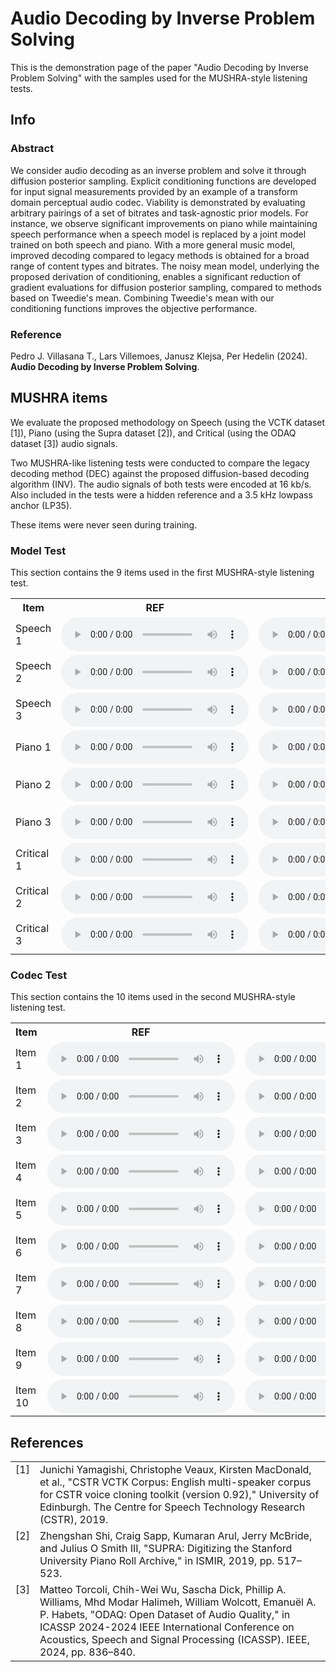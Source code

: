 # Audio Decoding by Inverse Problem Solving

This is the demonstration page of the paper "Audio Decoding by Inverse Problem Solving" with the samples used for the MUSHRA-style listening tests.

## Info

### Abstract

We consider audio decoding as an inverse problem and solve it through diffusion posterior sampling. Explicit conditioning functions are developed for input signal measurements provided by an example of a transform domain perceptual audio codec. Viability is demonstrated by evaluating arbitrary pairings of a set of bitrates and task-agnostic prior models. For instance, we observe significant improvements on piano while maintaining speech performance when a speech model is replaced by a joint model trained on both speech and piano. With a more general music model, improved decoding compared to legacy methods is obtained for a broad range of content types and bitrates. The noisy mean model, underlying the proposed derivation of conditioning, enables a significant reduction of gradient evaluations for diffusion posterior sampling, compared to methods based on Tweedie's mean. Combining Tweedie's mean with our conditioning functions improves the objective performance.

### Reference

Pedro J. Villasana T., Lars Villemoes, Janusz Klejsa, Per Hedelin  (2024). **Audio Decoding by Inverse Problem Solving**.

## MUSHRA items

We evaluate the proposed methodology on Speech (using the VCTK dataset [1]), Piano (using the Supra dataset [2]), and Critical (using the ODAQ dataset [3]) audio signals.

Two MUSHRA-like listening tests were conducted to compare the legacy decoding method (DEC) against the proposed diffusion-based decoding algorithm (INV). The audio signals of both tests were encoded at 16 kb/s. Also included in the tests were a hidden reference and a 3.5 kHz lowpass anchor (LP35).

These items were never seen during training.

### Model Test

This section contains the 9 items used in the first MUSHRA-style listening test.

<html>
<table>

  <tr>
    <th>Item</th>
    <th>REF</th>
    <th>DEC</th>
    <th>INVspeech</th>
    <th>INVjoint</th>
    <th>INVmusic</th>
    <th>LP35</th>
  </tr>

  <tr>
    <td>Speech 1</td>
    <td>
      <audio controls>
        <source src="./ModelTest/REF/p237_298_mic2res0_ref.wav">
      </audio>
    </td>
    <td>
      <audio controls>
        <source src="./ModelTest/DEC/p237_298_mic2res0_dec_16kbps.wav">
      </audio>
    </td>
    <td>
      <audio controls>
        <source src="./ModelTest/INVspeech/p237_298_mic2res0_dps_speech_16kbps.wav">
      </audio>
    </td>
    <td>
      <audio controls>
        <source src="./ModelTest/INVjoint/p237_298_mic2res0_dps_joint_16kbps.wav">
      </audio>
    </td>
    <td>
      <audio controls>
        <source src="./ModelTest/INVmusic/p237_298_mic2res0_dps_music_16kbps.wav">
      </audio>
    </td>
    <td>
      <audio controls>
        <source src="./ModelTest/LP35/p237_298_mic2res0_lp35.wav">
      </audio>
    </td>
  </tr>

  <tr>
    <td>Speech 2</td>
    <td>
      <audio controls>
        <source src="./ModelTest/REF/p269_367_mic2res0_ref.wav">
      </audio>
    </td>
    <td>
      <audio controls>
        <source src="./ModelTest/DEC/p269_367_mic2res0_dec_16kbps.wav">
      </audio>
    </td>
    <td>
      <audio controls>
        <source src="./ModelTest/INVspeech/p269_367_mic2res0_dps_speech_16kbps.wav">
      </audio>
    </td>
    <td>
      <audio controls>
        <source src="./ModelTest/INVjoint/p269_367_mic2res0_dps_joint_16kbps.wav">
      </audio>
    </td>
    <td>
      <audio controls>
        <source src="./ModelTest/INVmusic/p269_367_mic2res0_dps_music_16kbps.wav">
      </audio>
    </td>
    <td>
      <audio controls>
        <source src="./ModelTest/LP35/p269_367_mic2res0_lp35.wav">
      </audio>
    </td>
  </tr>

  <tr>
    <td>Speech 3</td>
    <td>
      <audio controls>
        <source src="./ModelTest/REF/p306_277_mic2res0_ref.wav">
      </audio>
    </td>
    <td>
      <audio controls>
        <source src="./ModelTest/DEC/p306_277_mic2res0_dec_16kbps.wav">
      </audio>
    </td>
    <td>
      <audio controls>
        <source src="./ModelTest/INVspeech/p306_277_mic2res0_dps_speech_16kbps.wav">
      </audio>
    </td>
    <td>
      <audio controls>
        <source src="./ModelTest/INVjoint/p306_277_mic2res0_dps_joint_16kbps.wav">
      </audio>
    </td>
    <td>
      <audio controls>
        <source src="./ModelTest/INVmusic/p306_277_mic2res0_dps_music_16kbps.wav">
      </audio>
    </td>
    <td>
      <audio controls>
        <source src="./ModelTest/LP35/p306_277_mic2res0_lp35.wav">
      </audio>
    </td>
  </tr>

  <tr>
    <td>Piano 1</td>
    <td>
      <audio controls>
        <source src="./ModelTest/REF/ys250pr2232Lres6_ref.wav">
      </audio>
    </td>
    <td>
      <audio controls>
        <source src="./ModelTest/DEC/ys250pr2232Lres6_dec_16kbps.wav">
      </audio>
    </td>
    <td>
      <audio controls>
        <source src="./ModelTest/INVspeech/ys250pr2232Lres6_dps_speech_16kbps.wav">
      </audio>
    </td>
    <td>
      <audio controls>
        <source src="./ModelTest/INVjoint/ys250pr2232Lres6_dps_joint_16kbps.wav">
      </audio>
    </td>
    <td>
      <audio controls>
        <source src="./ModelTest/INVmusic/ys250pr2232Lres6_dps_music_16kbps.wav">
      </audio>
    </td>
    <td>
      <audio controls>
        <source src="./ModelTest/LP35/ys250pr2232Lres6_lp35.wav">
      </audio>
    </td>
  </tr>

  <tr>
    <td>Piano 2</td>
    <td>
      <audio controls>
        <source src="./ModelTest/REF/yt974cv2625Lres29_ref.wav">
      </audio>
    </td>
    <td>
      <audio controls>
        <source src="./ModelTest/DEC/yt974cv2625Lres29_dec_16kbps.wav">
      </audio>
    </td>
    <td>
      <audio controls>
        <source src="./ModelTest/INVspeech/yt974cv2625Lres29_dps_speech_16kbps.wav">
      </audio>
    </td>
    <td>
      <audio controls>
        <source src="./ModelTest/INVjoint/yt974cv2625Lres29_dps_joint_16kbps.wav">
      </audio>
    </td>
    <td>
      <audio controls>
        <source src="./ModelTest/INVmusic/yt974cv2625Lres29_dps_music_16kbps.wav">
      </audio>
    </td>
    <td>
      <audio controls>
        <source src="./ModelTest/LP35/yt974cv2625Lres29_lp35.wav">
      </audio>
    </td>
  </tr>

  <tr>
    <td>Piano 3</td>
    <td>
      <audio controls>
        <source src="./ModelTest/REF/zt739gs4926Lres89_ref.wav">
      </audio>
    </td>
    <td>
      <audio controls>
        <source src="./ModelTest/DEC/zt739gs4926Lres89_dec_16kbps.wav">
      </audio>
    </td>
    <td>
      <audio controls>
        <source src="./ModelTest/INVspeech/zt739gs4926Lres89_dps_speech_16kbps.wav">
      </audio>
    </td>
    <td>
      <audio controls>
        <source src="./ModelTest/INVjoint/zt739gs4926Lres89_dps_joint_16kbps.wav">
      </audio>
    </td>
    <td>
      <audio controls>
        <source src="./ModelTest/INVmusic/zt739gs4926Lres89_dps_music_16kbps.wav">
      </audio>
    </td>
    <td>
      <audio controls>
        <source src="./ModelTest/LP35/zt739gs4926Lres89_lp35.wav">
      </audio>
    </td>
  </tr>

  <tr>
    <td>Critical 1</td>
    <td>
      <audio controls>
        <source src="./ModelTest/REF/01b_trumpet_L_ref.wav">
      </audio>
    </td>
    <td>
      <audio controls>
        <source src="./ModelTest/DEC/01b_trumpet_L_dec_16kbps.wav">
      </audio>
    </td>
    <td>
      <audio controls>
        <source src="./ModelTest/INVspeech/01b_trumpet_L_dps_speech_16kbps.wav">
      </audio>
    </td>
    <td>
      <audio controls>
        <source src="./ModelTest/INVjoint/01b_trumpet_L_dps_joint_16kbps.wav">
      </audio>
    </td>
    <td>
      <audio controls>
        <source src="./ModelTest/INVmusic/01b_trumpet_L_dps_music_16kbps.wav">
      </audio>
    </td>
    <td>
      <audio controls>
        <source src="./ModelTest/LP35/01b_trumpet_L_lp35.wav">
      </audio>
    </td>
  </tr>

  <tr>
    <td>Critical 2</td>
    <td>
      <audio controls>
        <source src="./ModelTest/REF/04_choral_L_ref.wav">
      </audio>
    </td>
    <td>
      <audio controls>
        <source src="./ModelTest/DEC/04_choral_L_dec_16kbps.wav">
      </audio>
    </td>
    <td>
      <audio controls>
        <source src="./ModelTest/INVspeech/04_choral_L_dps_speech_16kbps.wav">
      </audio>
    </td>
    <td>
      <audio controls>
        <source src="./ModelTest/INVjoint/04_choral_L_dps_joint_16kbps.wav">
      </audio>
    </td>
    <td>
      <audio controls>
        <source src="./ModelTest/INVmusic/04_choral_L_dps_music_16kbps.wav">
      </audio>
    </td>
    <td>
      <audio controls>
        <source src="./ModelTest/LP35/04_choral_L_lp35.wav">
      </audio>
    </td>
  </tr>

  <tr>
    <td>Critical 3</td>
    <td>
      <audio controls>
        <source src="./ModelTest/REF/27_castanets_L_ref.wav">
      </audio>
    </td>
    <td>
      <audio controls>
        <source src="./ModelTest/DEC/27_castanets_L_dec_16kbps.wav">
      </audio>
    </td>
    <td>
      <audio controls>
        <source src="./ModelTest/INVspeech/27_castanets_L_dps_speech_16kbps.wav">
      </audio>
    </td>
    <td>
      <audio controls>
        <source src="./ModelTest/INVjoint/27_castanets_L_dps_joint_16kbps.wav">
      </audio>
    </td>
    <td>
      <audio controls>
        <source src="./ModelTest/INVmusic/27_castanets_L_dps_music_16kbps.wav">
      </audio>
    </td>
    <td>
      <audio controls>
        <source src="./ModelTest/LP35/27_castanets_L_lp35.wav">
      </audio>
    </td>
  </tr>

</table>
</html>

### Codec Test

This section contains the 10 items used in the second MUSHRA-style listening test.

<html>
<table>

  <tr>
    <th>Item</th>
    <th>REF</th>
    <th>DEC</th>
    <th>INVmusic</th>
    <th>AAC</th>
    <th>Opus</th>
    <th>LP35</th>
  </tr>

  <tr>
    <td>Item 1</td>
    <td>
      <audio controls>
        <source src="./CodecTest/REF/01b_trumpet_L_ref.wav">
      </audio>
    </td>
    <td>
      <audio controls>
        <source src="./CodecTest/DEC/01b_trumpet_L_dec_16kbps.wav">
      </audio>
    </td>
    <td>
      <audio controls>
        <source src="./CodecTest/INVmusic/01b_trumpet_L_dps_music_16kbps.wav">
      </audio>
    </td>
    <td>
      <audio controls>
        <source src="./CodecTest/AAC/01b_trumpet_L_aac_16kbps.wav">
      </audio>
    </td>
    <td>
      <audio controls>
        <source src="./CodecTest/Opus/01b_trumpet_L_opus_16kbps.wav">
      </audio>
    </td>
    <td>
      <audio controls>
        <source src="./CodecTest/LP35/01b_trumpet_L_lp35.wav">
      </audio>
    </td>
  </tr>

  <tr>
    <td>Item 2</td>
    <td>
      <audio controls>
        <source src="./CodecTest/REF/04_choral_L_ref.wav">
      </audio>
    </td>
    <td>
      <audio controls>
        <source src="./CodecTest/DEC/04_choral_L_dec_16kbps.wav">
      </audio>
    </td>
    <td>
      <audio controls>
        <source src="./CodecTest/INVmusic/04_choral_L_dps_music_16kbps.wav">
      </audio>
    </td>
    <td>
      <audio controls>
        <source src="./CodecTest/AAC/04_choral_L_aac_16kbps.wav">
      </audio>
    </td>
    <td>
      <audio controls>
        <source src="./CodecTest/Opus/04_choral_L_opus_16kbps.wav">
      </audio>
    </td>
    <td>
      <audio controls>
        <source src="./CodecTest/LP35/04_choral_L_lp35.wav">
      </audio>
    </td>
  </tr>

  <tr>
    <td>Item 3</td>
    <td>
      <audio controls>
        <source src="./CodecTest/REF/11_guitar_L_ref.wav">
      </audio>
    </td>
    <td>
      <audio controls>
        <source src="./CodecTest/DEC/11_guitar_L_dec_16kbps.wav">
      </audio>
    </td>
    <td>
      <audio controls>
        <source src="./CodecTest/INVmusic/11_guitar_L_dps_music_16kbps.wav">
      </audio>
    </td>
    <td>
      <audio controls>
        <source src="./CodecTest/AAC/11_guitar_L_aac_16kbps.wav">
      </audio>
    </td>
    <td>
      <audio controls>
        <source src="./CodecTest/Opus/11_guitar_L_opus_16kbps.wav">
      </audio>
    </td>
    <td>
      <audio controls>
        <source src="./CodecTest/LP35/11_guitar_L_lp35.wav">
      </audio>
    </td>
  </tr>

  <tr>
    <td>Item 4</td>
    <td>
      <audio controls>
        <source src="./CodecTest/REF/13_glockenspiel_L_ref.wav">
      </audio>
    </td>
    <td>
      <audio controls>
        <source src="./CodecTest/DEC/13_glockenspiel_L_dec_16kbps.wav">
      </audio>
    </td>
    <td>
      <audio controls>
        <source src="./CodecTest/INVmusic/13_glockenspiel_L_dps_music_16kbps.wav">
      </audio>
    </td>
    <td>
      <audio controls>
        <source src="./CodecTest/AAC/13_glockenspiel_L_aac_16kbps.wav">
      </audio>
    </td>
    <td>
      <audio controls>
        <source src="./CodecTest/Opus/13_glockenspiel_L_opus_16kbps.wav">
      </audio>
    </td>
    <td>
      <audio controls>
        <source src="./CodecTest/LP35/13_glockenspiel_L_lp35.wav">
      </audio>
    </td>
  </tr>

  <tr>
    <td>Item 5</td>
    <td>
      <audio controls>
        <source src="./CodecTest/REF/20c_accordion_L_ref.wav">
      </audio>
    </td>
    <td>
      <audio controls>
        <source src="./CodecTest/DEC/20c_accordion_L_dec_16kbps.wav">
      </audio>
    </td>
    <td>
      <audio controls>
        <source src="./CodecTest/INVmusic/20c_accordion_L_dps_music_16kbps.wav">
      </audio>
    </td>
    <td>
      <audio controls>
        <source src="./CodecTest/AAC/20c_accordion_L_aac_16kbps.wav">
      </audio>
    </td>
    <td>
      <audio controls>
        <source src="./CodecTest/Opus/20c_accordion_L_opus_16kbps.wav">
      </audio>
    </td>
    <td>
      <audio controls>
        <source src="./CodecTest/LP35/20c_accordion_L_lp35.wav">
      </audio>
    </td>
  </tr>

  <tr>
    <td>Item 6</td>
    <td>
      <audio controls>
        <source src="./CodecTest/REF/21_violin_L_ref.wav">
      </audio>
    </td>
    <td>
      <audio controls>
        <source src="./CodecTest/DEC/21_violin_L_dec_16kbps.wav">
      </audio>
    </td>
    <td>
      <audio controls>
        <source src="./CodecTest/INVmusic/21_violin_L_dps_music_16kbps.wav">
      </audio>
    </td>
    <td>
      <audio controls>
        <source src="./CodecTest/AAC/21_violin_L_aac_16kbps.wav">
      </audio>
    </td>
    <td>
      <audio controls>
        <source src="./CodecTest/Opus/21_violin_L_opus_16kbps.wav">
      </audio>
    </td>
    <td>
      <audio controls>
        <source src="./CodecTest/LP35/21_violin_L_lp35.wav">
      </audio>
    </td>
  </tr>

  <tr>
    <td>Item 7</td>
    <td>
      <audio controls>
        <source src="./CodecTest/REF/23_jazz_L_ref.wav">
      </audio>
    </td>
    <td>
      <audio controls>
        <source src="./CodecTest/DEC/23_jazz_L_dec_16kbps.wav">
      </audio>
    </td>
    <td>
      <audio controls>
        <source src="./CodecTest/INVmusic/23_jazz_L_dps_music_16kbps.wav">
      </audio>
    </td>
    <td>
      <audio controls>
        <source src="./CodecTest/AAC/23_jazz_L_aac_16kbps.wav">
      </audio>
    </td>
    <td>
      <audio controls>
        <source src="./CodecTest/Opus/23_jazz_L_opus_16kbps.wav">
      </audio>
    </td>
    <td>
      <audio controls>
        <source src="./CodecTest/LP35/23_jazz_L_lp35.wav">
      </audio>
    </td>
  </tr>

  <tr>
    <td>Item 8</td>
    <td>
      <audio controls>
        <source src="./CodecTest/REF/27_castanets_L_ref.wav">
      </audio>
    </td>
    <td>
      <audio controls>
        <source src="./CodecTest/DEC/27_castanets_L_dec_16kbps.wav">
      </audio>
    </td>
    <td>
      <audio controls>
        <source src="./CodecTest/INVmusic/27_castanets_L_dps_music_16kbps.wav">
      </audio>
    </td>
    <td>
      <audio controls>
        <source src="./CodecTest/AAC/27_castanets_L_aac_16kbps.wav">
      </audio>
    </td>
    <td>
      <audio controls>
        <source src="./CodecTest/Opus/27_castanets_L_opus_16kbps.wav">
      </audio>
    </td>
    <td>
      <audio controls>
        <source src="./CodecTest/LP35/27_castanets_L_lp35.wav">
      </audio>
    </td>
  </tr>

  <tr>
    <td>Item 9</td>
    <td>
      <audio controls>
        <source src="./CodecTest/REF/DE_Meridian_remix2_LD6_L_ref.wav">
      </audio>
    </td>
    <td>
      <audio controls>
        <source src="./CodecTest/DEC/DE_Meridian_remix2_LD6_L_dec_16kbps.wav">
      </audio>
    </td>
    <td>
      <audio controls>
        <source src="./CodecTest/INVmusic/DE_Meridian_remix2_LD6_L_dps_music_16kbps.wav">
      </audio>
    </td>
    <td>
      <audio controls>
        <source src="./CodecTest/AAC/DE_Meridian_remix2_LD6_L_aac_16kbps.wav">
      </audio>
    </td>
    <td>
      <audio controls>
        <source src="./CodecTest/Opus/DE_Meridian_remix2_LD6_L_opus_16kbps.wav">
      </audio>
    </td>
    <td>
      <audio controls>
        <source src="./CodecTest/LP35/DE_Meridian_remix2_LD6_L_lp35.wav">
      </audio>
    </td>
  </tr>

  <tr>
    <td>Item 10</td>
    <td>
      <audio controls>
        <source src="./CodecTest/REF/DE_female_speech_music_2_LD9_L_ref.wav">
      </audio>
    </td>
    <td>
      <audio controls>
        <source src="./CodecTest/DEC/DE_female_speech_music_2_LD9_L_dec_16kbps.wav">
      </audio>
    </td>
    <td>
      <audio controls>
        <source src="./CodecTest/INVmusic/DE_female_speech_music_2_LD9_L_dps_music_16kbps.wav">
      </audio>
    </td>
    <td>
      <audio controls>
        <source src="./CodecTest/AAC/DE_female_speech_music_2_LD9_L_aac_16kbps.wav">
      </audio>
    </td>
    <td>
      <audio controls>
        <source src="./CodecTest/Opus/DE_female_speech_music_2_LD9_L_opus_16kbps.wav">
      </audio>
    </td>
    <td>
      <audio controls>
        <source src="./CodecTest/LP35/DE_female_speech_music_2_LD9_L_lp35.wav">
      </audio>
    </td>
  </tr>

</table>
</html>

## References

<html>
<table>
  <tr>
    <td valign="top">[1]</td>
    <td valign="top">Junichi Yamagishi, Christophe Veaux, Kirsten MacDonald, et al., "CSTR VCTK Corpus: English multi-speaker corpus for CSTR voice cloning toolkit (version 0.92)," University of Edinburgh. The Centre for Speech Technology Research (CSTR), 2019.</td>
  </tr>
  <tr>
    <td valign="top">[2]</td>
    <td valign="top">Zhengshan Shi, Craig Sapp, Kumaran Arul, Jerry McBride, and Julius O Smith III, "SUPRA: Digitizing the Stanford University Piano Roll Archive," in ISMIR, 2019, pp. 517–523.</td>
  </tr>
  <tr>
    <td valign="top">[3]</td>
    <td valign="top">Matteo Torcoli, Chih-Wei Wu, Sascha Dick, Phillip A. Williams, Mhd Modar Halimeh, William Wolcott, Emanuël A. P. Habets, "ODAQ: Open Dataset of Audio Quality," in ICASSP 2024-2024 IEEE International Conference on Acoustics, Speech and Signal Processing (ICASSP). IEEE, 2024, pp. 836–840.</td>
  </tr>
</table>
</html>


